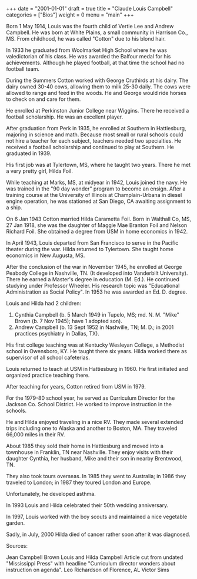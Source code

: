 +++
date = "2001-01-01"
draft = true
title = "Claude Louis Campbell"
categories = ["Bios"]
weight = 0
menu =  "main"
+++

Born 1 May 1914, Louis was the fourth child of Vertie Lee and Andrew Campbell.  He was born at White Plains, a small community in Harrison Co., MS.  From childhood, he was called "Cotton" due to his blond hair.

In 1933 he graduated from Woolmarket High School where he was valedictorian of his class.  He was awarded the Balfour medal for his achievements.  Although he played football, at that time the school had no football team.

During the Summers Cotton worked with George Cruthirds at his dairy.  The dairy owned 30-40 cows, allowing them to milk 25-30 daily.  The cows were allowed to range and feed in the woods.  He and George would ride horses to check on and care for them.

He enrolled at Perkinston Junior College near Wiggins.  There he received a football scholarship.  He was an excellent player.

After graduation from Perk in 1935, he enrolled at Southern in Hattiesburg, majoring in science and math.  Because most small or rural schools could not hire a teacher for each subject, teachers needed two specialties.  He received a football scholarship and continued to play at Southern.  He graduated in 1939.

His first job was at Tylertown, MS, where he taught two years.  There he met a very pretty girl, Hilda Foil.

While teaching at Marks, MS, at midyear in 1942, Louis joined the navy.  He was trained in the "90 day wonder" program to become an ensign.  After a training course at the University of Illinois at Champlain-Urbana in diesel engine operation, he was stationed at San Diego, CA awaiting assignment to a ship.

On 6 Jan 1943 Cotton married Hilda Carametta Foil.  Born in Walthall Co, MS, 27 Jan 1918, she was the daughter of Maggie Mae Branton Foil and Nelson Richard Foil.  She obtained a degree from USM in home economics in 1942.

In April 1943, Louis departed from San Francisco to serve in the Pacific theater during the war.  Hilda returned to Tylertown.  She taught home economics in New Augusta, MS.

After the conclusion of the war in November 1945, he enrolled at George Peabody College in Nashville, TN.  (It developed into Vanderbilt University).  There he earned a Master's degree in education (M. Ed.).  He continued studying under Professor Wheeler.
His research topic was "Educational Administration as Social Policy".  In 1953 he was awarded an Ed. D. degree.

Louis and Hilda had 2 children:

1) Cynthia Campbell (b. 5 March 1949 in Tupelo, MS; md. N. M. "Mike" Brown (b. 7 Nov 1945); have 1 adopted son).
2) Andrew Campbell (b. 13 Sept 1952 in Nashville, TN; M. D.; in 2001 practices psychiatry in Dallas, TX).

His first college teaching was at Kentucky Wesleyan College, a Methodist school in Owensboro, KY.  He taught there six years.  Hilda worked there as supervisor of all school cafeterias.

Louis returned to teach at USM in Hattiesburg in 1960.  He first initiated and organized practice teaching there.  

After teaching for years, Cotton retired from USM in 1979.

For the 1979-80 school year, he served as Curriculum Director for the Jackson Co. School District.  He worked to improve instruction in the schools.

He and Hilda enjoyed traveling in a nice RV.  They made several extended trips including one to Alaska and another to Boston, MA.
They traveled 66,000 miles in their RV.  

About 1985 they sold their home in Hattiesburg and moved into a townhouse in Franklin, TN near Nashville.  They enjoy visits with their daughter Cynthia, her husband, Mike and their son in nearby Brentwood, TN.

They also took tours overseas.  In 1985 they went to Australia; in 1986 they traveled to London; in 1987 they toured London and Europe.

Unfortunately, he developed asthma.

In 1993 Louis and Hilda celebrated their 50th wedding anniversary.

In 1997, Louis worked with the boy scouts and maintained a nice vegetable garden.

Sadly, in July, 2000 Hilda died of cancer rather soon after it was diagnosed.

Sources:

Jean Campbell Brown
Louis and Hilda Campbell
Article cut from undated "Mississippi Press" with headline "Curriculum director wonders about instruction on agenda". 
Leo Richardson of Florence, AL
Victor Sims
